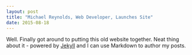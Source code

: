 ```yaml
---
layout: post
title: "Michael Reynolds, Web Developer, Launches Site"
date: 2015-08-18
---
```


Well. Finally got around to putting this old website together. Neat thing about it - powered by [Jekyll](http://jekyllrb.com) and I can use Markdown to author my posts.
